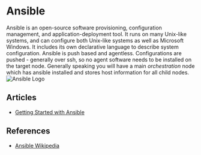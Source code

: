 # Ansible

Ansible is an open-source software provisioning, configuration management, and application-deployment tool. It runs on many Unix-like systems, and can configure both Unix-like systems as well as Microsoft Windows. It includes its own declarative language to describe system configuration. Ansible is push based and agentless. Configurations are pushed - generally over ssh, so no agent software needs to be installed on the target node. Generally speaking you will have a main *orchestration* node which has ansible installed and stores host information for all child nodes.
![Ansible Logo][logo]

## Articles

* [Getting Started with Ansible](./ansible-getting-started.md)

## References

* [Ansible Wikipedia][1]

[1]: https://en.wikipedia.org/wiki/Ansible_(software)
[logo]: https://upload.wikimedia.org/wikipedia/commons/2/24/Ansible_logo.svg "Ansible Logo"
